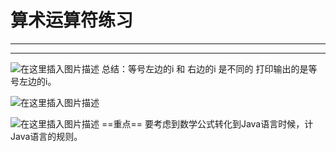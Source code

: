 ﻿# 算术运算符练习
---
---

![在这里插入图片描述](https://img-blog.csdnimg.cn/2e8645c8448d460f9c629db1d1d8866f.png?x-oss-process=image/watermark,type_ZHJvaWRzYW5zZmFsbGJhY2s,shadow_50,text_Q1NETiBATkpVU1RaSkM=,size_20,color_FFFFFF,t_70,g_se,x_16)
总结：等号左边的i 和 右边的i 是不同的
打印输出的是等号左边的i。





![在这里插入图片描述](https://img-blog.csdnimg.cn/fab2a9799c734039a079ea0b3f38b77c.png)

![在这里插入图片描述](https://img-blog.csdnimg.cn/6efe485fbae140b4a927d35cf1506dfd.png?x-oss-process=image/watermark,type_ZHJvaWRzYW5zZmFsbGJhY2s,shadow_50,text_Q1NETiBATkpVU1RaSkM=,size_20,color_FFFFFF,t_70,g_se,x_16)
==重点==
要考虑到数学公式转化到Java语言时候，计Java语言的规则。
